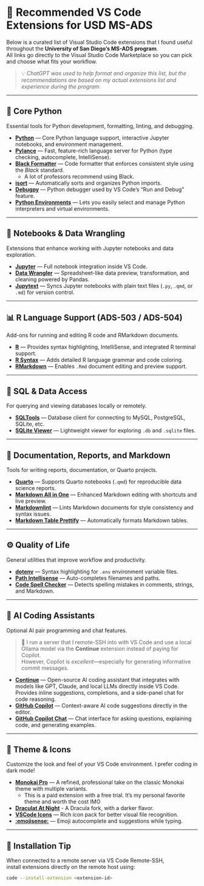 # 🧩 Recommended VS Code Extensions for USD MS-ADS

Below is a curated list of Visual Studio Code extensions that I found useful throughout the **University of San Diego’s MS-ADS program**.  
All links go directly to the Visual Studio Code Marketplace so you can pick and choose what fits your workflow.  

> 💡 *ChatGPT was used to help format and organize this list, but the recommendations are based on my actual extensions list and experience during the program.*

---

## 🐍 Core Python
Essential tools for Python development, formatting, linting, and debugging.

- [**Python**](https://marketplace.visualstudio.com/items?itemName=ms-python.python) — Core Python language support, interactive Jupyter notebooks, and environment management.
- [**Pylance**](https://marketplace.visualstudio.com/items?itemName=ms-python.vscode-pylance) — Fast, feature-rich language server for Python (type checking, autocomplete, IntelliSense).
- [**Black Formatter**](https://marketplace.visualstudio.com/items?itemName=ms-python.black-formatter) — Code formatter that enforces consistent style using the *Black* standard.  
  - A lot of professors recommend using Black.
- [**isort**](https://marketplace.visualstudio.com/items?itemName=ms-python.isort) — Automatically sorts and organizes Python imports.
- [**Debugpy**](https://marketplace.visualstudio.com/items?itemName=ms-python.debugpy) — Python debugger used by VS Code’s “Run and Debug” feature.
- [**Python Environments**](https://marketplace.visualstudio.com/items?itemName=ms-python.vscode-python-envs) — Lets you easily select and manage Python interpreters and virtual environments.

---

## 📓 Notebooks & Data Wrangling
Extensions that enhance working with Jupyter notebooks and data exploration.

- [**Jupyter**](https://marketplace.visualstudio.com/items?itemName=ms-toolsai.jupyter) — Full notebook integration inside VS Code.
- [**Data Wrangler**](https://marketplace.visualstudio.com/items?itemName=ms-toolsai.datawrangler) — Spreadsheet-like data preview, transformation, and cleaning powered by Pandas.
- [**Jupytext**](https://marketplace.visualstudio.com/items?itemName=congyiwu.vscode-jupytext) — Syncs Jupyter notebooks with plain text files (`.py`, `.qmd`, or `.md`) for version control.

---

## 📊 R Language Support (ADS-503 / ADS-504)
Add-ons for running and editing R code and RMarkdown documents.

- [**R**](https://marketplace.visualstudio.com/items?itemName=REditorSupport.r) — Provides syntax highlighting, IntelliSense, and integrated R terminal support.
- [**R Syntax**](https://marketplace.visualstudio.com/items?itemName=REditorSupport.r-syntax) — Adds detailed R language grammar and code coloring.
- [**RMarkdown**](https://marketplace.visualstudio.com/items?itemName=tianyishi.rmarkdown) — Enables `.Rmd` document editing and preview support.

---

## 💾 SQL & Data Access
For querying and viewing databases locally or remotely.

- [**SQLTools**](https://marketplace.visualstudio.com/items?itemName=mtxr.sqltools) — Database client for connecting to MySQL, PostgreSQL, SQLite, etc.
- [**SQLite Viewer**](https://marketplace.visualstudio.com/items?itemName=qwtel.sqlite-viewer) — Lightweight viewer for exploring `.db` and `.sqlite` files.

---

## 🧮 Documentation, Reports, and Markdown
Tools for writing reports, documentation, or Quarto projects.

- [**Quarto**](https://marketplace.visualstudio.com/items?itemName=quarto.quarto) — Supports Quarto notebooks (`.qmd`) for reproducible data science reports.
- [**Markdown All in One**](https://marketplace.visualstudio.com/items?itemName=yzhang.markdown-all-in-one) — Enhanced Markdown editing with shortcuts and live preview.
- [**Markdownlint**](https://marketplace.visualstudio.com/items?itemName=davidanson.vscode-markdownlint) — Lints Markdown documents for style consistency and syntax issues.
- [**Markdown Table Prettify**](https://marketplace.visualstudio.com/items?itemName=darkriszty.markdown-table-prettify) — Automatically formats Markdown tables.

---

## ⚙️ Quality of Life
General utilities that improve workflow and productivity.

- [**dotenv**](https://marketplace.visualstudio.com/items?itemName=mikestead.dotenv) — Syntax highlighting for `.env` environment variable files.
- [**Path Intellisense**](https://marketplace.visualstudio.com/items?itemName=christian-kohler.path-intellisense) — Auto-completes filenames and paths.
- [**Code Spell Checker**](https://marketplace.visualstudio.com/items?itemName=streetsidesoftware.code-spell-checker) — Detects spelling mistakes in comments, strings, and Markdown.

---

## 🤖 AI Coding Assistants
Optional AI pair programming and chat features.

> 💬 I run a server that I remote-SSH into with VS Code and use a local Ollama model via the **Continue** extension instead of paying for Copilot.  
> However, Copilot is *excellent*—especially for generating informative commit messages.

- [**Continue**](https://marketplace.visualstudio.com/items?itemName=Continue.continue) — Open-source AI coding assistant that integrates with models like GPT, Claude, and local LLMs directly inside VS Code. Provides inline suggestions, completions, and a side-panel chat for code reasoning.
- [**GitHub Copilot**](https://marketplace.visualstudio.com/items?itemName=github.copilot) — Context-aware AI code suggestions directly in the editor.
- [**GitHub Copilot Chat**](https://marketplace.visualstudio.com/items?itemName=github.copilot-chat) — Chat interface for asking questions, explaining code, and generating examples.

---

## 🎨 Theme & Icons
Customize the look and feel of your VS Code environment. I prefer coding in dark mode!

- [**Monokai Pro**](https://marketplace.visualstudio.com/items?itemName=monokai.theme-monokai-pro-vscode) — A refined, professional take on the classic Monokai theme with multiple variants.  
  - This is a paid extension with a free trial. It’s my personal favorite theme and worth the cost IMO
- [**Draculat At Night**](https://marketplace.visualstudio.com/items?itemName=bceskavich.theme-dracula-at-night) - A Dracula fork, with a darker flavor. 
- [**VSCode Icons**](https://marketplace.visualstudio.com/items?itemName=vscode-icons-team.vscode-icons) — Rich icon pack for better visual file recognition.
- [**:emojisense:**](https://marketplace.visualstudio.com/items?itemName=bierner.emojisense) — Emoji autocomplete and suggestions while typing.  
---

## 🧠 Installation Tip

When connected to a remote server via VS Code Remote-SSH,  
install extensions directly on the remote host using:

```bash
code --install-extension <extension-id>
```

